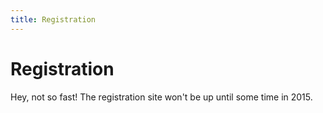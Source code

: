 ```yaml
---
title: Registration
---
```


# Registration

Hey, not so fast! The registration site won't be up until some time in 2015. 

